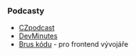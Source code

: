 ### Podcasty

* [CZpodcast](http://java.cz/article/czpodcast)
* [DevMinutes](http://devminutes.cz)
* [Brus kódu](http://bruskodu.cz) - pro frontend vývojáře
